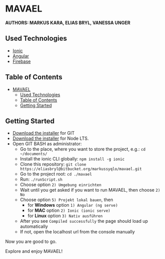 # MAVAEL

**AUTHORS: MARKUS KARA, ELIAS BRYL, VANESSA UNGER**

## Used Technologies

- [Ionic](https://ionicframework.com/)
- [Angular](https://angular.io/)
- [Firebase](https://firebase.google.com/?hl=de)

## Table of Contents

- [MAVAEL](#mavael)
  - [Used Technologies](#used-technologies)
  - [Table of Contents](#table-of-contents)
  - [Getting Started](#getting-started)

## Getting Started

- [Download the installer](https://git-scm.com/downloads) for GIT
- [Download the installer](https://nodejs.org/) for Node LTS.
- Open GIT BASH as administrator:
  - Go to the place, where you want to store the project, e.g.: `cd ~/documents/`
  - Install the ionic CLI globally: `npm install -g ionic`
  - Clone this repository: `git clone https://eliasbryl@bitbucket.org/markussyqlo/mavael.git`
  - Go to the project root: `cd ./mavael`
  - Run: `./runScript.sh`
  - Choose option `2) Umgebung einrichten`
  - Wait until you get asked if you want to run MAVAEL, then choose `2) No`
  - Choose option `5) Projekt lokal bauen`, then
    - for **Windows** option `1) Angular (ng serve)`
    - for **MAC** option `2) Ionic (ionic serve)`
    - for **Linux** option `3) Nativ ausführen`
  - After you see `Compiled successfully` the page should load up automatically
  - If not, open the localhost url from the console manually

Now you are good to go.

Explore and enjoy MAVAEL!
